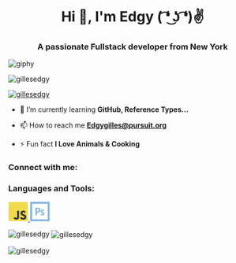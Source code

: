<h1 align="center">Hi 👋, I'm Edgy ( ͡❛ ͜ʖ ͡❛)✌</h1>
<h3 align="center">A passionate Fullstack developer from New York</h3>

![giphy](https://user-images.githubusercontent.com/105736516/175617851-f1e251b2-eaf4-4de7-b111-96a05a556b61.gif)


<p align="left"> <img src="https://komarev.com/ghpvc/?username=gillesedgy&label=Profile%20views&color=0e75b6&style=flat" alt="gillesedgy" /> </p>

<p align="left"> <a href="https://github.com/ryo-ma/github-profile-trophy"><img src="https://github-profile-trophy.vercel.app/?username=gillesedgy" alt="gillesedgy" /></a> </p>

- 🌱 I’m currently learning **GitHub, Reference Types...**
- 📫 How to reach me **Edgygilles@pursuit.org**

- ⚡ Fun fact **I Love Animals & Cooking**

<h3 align="left">Connect with me:</h3>
<p align="left">
</p>

<h3 align="left">Languages and Tools:</h3>
<p align="left"> <a href="https://developer.mozilla.org/en-US/docs/Web/JavaScript" target="_blank" rel="noreferrer"> <img src="https://raw.githubusercontent.com/devicons/devicon/master/icons/javascript/javascript-original.svg" alt="javascript" width="40" height="40"/> </a> <a href="https://www.photoshop.com/en" target="_blank" rel="noreferrer"> <img src="https://raw.githubusercontent.com/devicons/devicon/master/icons/photoshop/photoshop-line.svg" alt="photoshop" width="40" height="40"/> </a> </p>

<p><img align="left" src="https://github-readme-stats.vercel.app/api/top-langs?username=gillesedgy&show_icons=true&locale=en&layout=compact" alt="gillesedgy" /></p>

<p>&nbsp;<img align="center" src="https://github-readme-stats.vercel.app/api?username=gillesedgy&show_icons=true&locale=en" alt="gillesedgy" /></p>

<p><img align="center" src="https://github-readme-streak-stats.herokuapp.com/?user=gillesedgy&" alt="gillesedgy" /></p>
